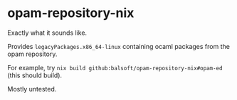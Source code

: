 # opam-repository-nix

Exactly what it sounds like.

Provides `legacyPackages.x86_64-linux` containing ocaml packages from
the opam repository.

For example, try `nix build github:balsoft/opam-repository-nix#opam-ed` (this should build).

Mostly untested.
